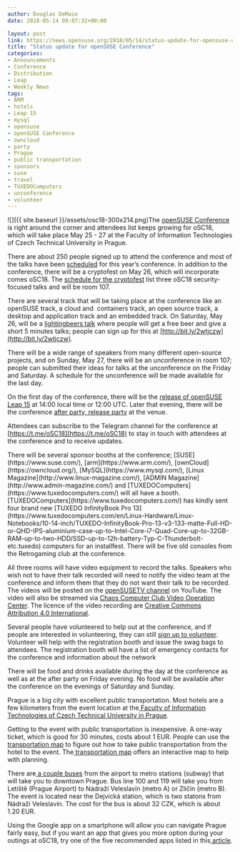 ```yaml
---
author: Douglas DeMaio
date: 2018-05-14 09:07:32+00:00

layout: post
link: https://news.opensuse.org/2018/05/14/status-update-for-opensuse-conference/
title: "Status update for openSUSE Conference"
categories:
- Announcements
- Conference
- Distribution
- Leap
- Weekly News
tags:
- ARM
- hotels
- Leap 15
- mysql
- opensuse
- openSUSE Conference
- owncloud
- party
- Prague
- public transportation
- sponsors
- suse
- travel
- TUXEDOComputers
- unconference
- volunteer
---
```

![]({{ site.baseurl }}/assets/osc18-300x214.png)The [openSUSE Conference](https://events.opensuse.org/) is right around the corner and attendees list keeps growing for oSC18, which will take place May 25 - 27 at the Faculty of Information Technologies of Czech Technical University in Prague.

There are about 250 people signed up to attend the conference and most of the talks have been [scheduled](https://events.opensuse.org/conference/oSC18/schedule) for this year’s conference. In addition to the conference, there will be a cryptofest on May 26, which will incorporate comes oSC18. The [schedule for the cryptofest](https://github.com/cryptofest/web) list three oSC18 security-focused talks and will be room 107.

There are several track that will be taking place at the conference like an openSUSE track, a cloud and  containers track, an open source track, a desktop and application track and an embedded track. On Saturday, May 26, will be a [lightingbeers talk](https://events.opensuse.org/conference/oSC18/program/proposal/1693) where people will get a free beer and give a short 5 minutes talks; people can sign up for this at [http://bit.ly/2wtjczw](http://bit.ly/2wtjczw).

There will be a wide range of speakers from many different open-source projects, and on Sunday, May 27, there will be an unconference in room 107; people can submitted their ideas for talks at the unconference on the Friday and Saturday. A schedule for the unconference will be made available for the last day.

On the first day of the conference, there will be the [release of openSUSE Leap 15](https://news.opensuse.org/2018/04/18/opensuse-leap-15-release-scheduled-for-may-25/) at 14:00 local time or 12:00 UTC. Later that evening, there will be the conference [after party, release party](https://events.opensuse.org/conference/oSC18/program/proposal/1981) at the venue.

Attendees can subscribe to the Telegram channel for the conference at [https://t.me/oSC18](https://t.me/oSC18) to stay in touch with attendees at the conference and to receive updates.

<!-- more -->There will be several sponsor booths at the conference; [SUSE](https://www.suse.com/), [arm](https://www.arm.com/), [ownCloud](https://owncloud.org/), [MySQL](https://www.mysql.com/), [Linux Magazine](http://www.linux-magazine.com/), [ADMIN Magazine](http://www.admin-magazine.com/) and [TUXEDOComputers](https://www.tuxedocomputers.com/) will all have a booth. [TUXEDOComputers](https://www.tuxedocomputers.com/) has kindly sent four brand new [TUXEDO InfinityBook Pro 13](https://www.tuxedocomputers.com/en/Linux-Hardware/Linux-Notebooks/10-14-inch/TUXEDO-InfinityBook-Pro-13-v3-133-matte-Full-HD-or-QHD-IPS-aluminium-case-up-to-Intel-Core-i7-Quad-Core-up-to-32GB-RAM-up-to-two-HDD/SSD-up-to-12h-battery-Typ-C-Thunderbolt-etc.tuxedo) computers for an installfest. There will be five old consoles from the Retrogaming club at the conference.

All three rooms will have video equipment to record the talks. Speakers who wish not to have their talk recorded will need to notify the video team at the conference and inform them that they do not want their talk to be recorded. The videos will be posted on the [openSUSETV channel](https://www.youtube.com/user/opensusetv) on YouTube. The video will also be streamed via [Chaos Computer Club Video Operation Center](https://streaming.media.ccc.de/). The licence of the video recording are [Creative Commons Attribution 4.0 International](https://creativecommons.org/licenses/by/4.0/).

Several people have volunteered to help out at the conference, and if people are interested in volunteering, they can still [sign up to volunteer](https://goo.gl/forms/9FoYugjYy3Cd2Acj2). Volunteer will help with the registration booth and issue the swag bags to attendees. The registration booth will have a list of emergency contacts for the conference and information about the network

There will be food and drinks available during the day at the conference as well as at the after party on Friday evening. No food will be available after the conference on the evenings of Saturday and Sunday.

Prague is a big city with excellent public transportation. Most hotels are a few kilometers from the event location at the[ Faculty of Information Technologies of Czech Technical University in Prague](https://www.cvut.cz/en/faculty-of-information-technology).

Getting to the event with public transportation is inexpensive. A one-way ticket, which is good for 30 minutes, costs about 1 EUR. People can use the[ transportation map](http://spojeni.dpp.cz/ConnForm.aspx?tt=PID&cl=E5) to figure out how to take public transportation from the hotel to the event. The[ transportation map](http://spojeni.dpp.cz/ConnForm.aspx?tt=PID&cl=E5) offers an interactive map to help with planning.

There are[ a couple buses](http://www.dpp.cz/en/daytime-operation/) from the airport to metro stations (subway) that will take you to downtown Prague. Bus line 100 and 119 will take you from Letiště (Prague Airport) to Nádraží Veleslavín (metro A) or Zličín (metro B). The event is located near the Dejvická station, which is two statons from Nádraží Veleslavín. The cost for the bus is about 32 CZK, which is about 1.20 EUR.

Using the Google app on a smartphone will allow you can navigate Prague fairly easy, but if you want an app that gives you more option during your outings at oSC18, try one of the five recommended apps listed in this[ article](https://prague.tv/en/s72/Directory/c218-Technology/n2285-smartphone-apps-prague).		
